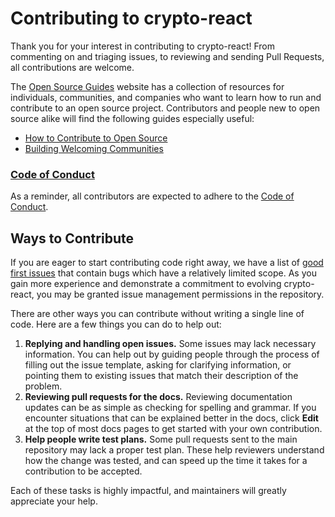 # Contributing to crypto-react

Thank you for your interest in contributing to crypto-react! From commenting on and triaging issues, to reviewing and sending Pull Requests, all contributions are welcome.

The [Open Source Guides](https://opensource.guide/) website has a collection of resources for individuals, communities, and companies who want to learn how to run and contribute to an open source project. Contributors and people new to open source alike will find the following guides especially useful:

* [How to Contribute to Open Source](https://opensource.guide/how-to-contribute/)
* [Building Welcoming Communities](https://opensource.guide/building-community/)


### [Code of Conduct](https://github.com/Drazail/crypto-react/blob/main/CODE_OF_CONDUCT.md)

As a reminder, all contributors are expected to adhere to the [Code of Conduct](https://github.com/Drazail/crypto-react/blob/main/CODE_OF_CONDUCT.md).

## Ways to Contribute

If you are eager to start contributing code right away, we have a list of [good first issues](https://github.com/drazail/crypto-react/labels/good%20first%20issue) that contain bugs which have a relatively limited scope. As you gain more experience and demonstrate a commitment to evolving crypto-react, you may be granted issue management permissions in the repository.

There are other ways you can contribute without writing a single line of code. Here are a few things you can do to help out:

1. **Replying and handling open issues.** Some issues may lack necessary information. You can help out by guiding people through the process of filling out the issue template, asking for clarifying information, or pointing them to existing issues that match their description of the problem.
2. **Reviewing pull requests for the docs.** Reviewing documentation updates can be as simple as checking for spelling and grammar. If you encounter situations that can be explained better in the docs, click **Edit** at the top of most docs pages to get started with your own contribution.
3. **Help people write test plans.** Some pull requests sent to the main repository may lack a proper test plan. These help reviewers understand how the change was tested, and can speed up the time it takes for a contribution to be accepted.

Each of these tasks is highly impactful, and maintainers will greatly appreciate your help.
